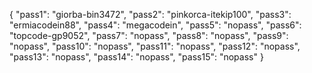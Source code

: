 {
  "pass1": "giorba-bin3472",
  "pass2": "pinkorca-itekip100",
  "pass3": "ermiacodein88",
  "pass4": "megacodein",
  "pass5": "nopass",
  "pass6": "topcode-gp9052",
  "pass7": "nopass",
  "pass8": "nopass",
  "pass9": "nopass",
  "pass10": "nopass",
  "pass11": "nopass",
  "pass12": "nopass",
  "pass13": "nopass",
  "pass14": "nopass",
  "pass15": "nopass"
}
